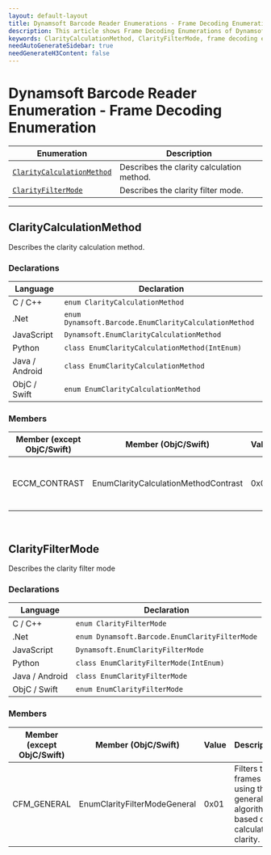 ```yaml
---
layout: default-layout
title: Dynamsoft Barcode Reader Enumerations - Frame Decoding Enumerations
description: This article shows Frame Decoding Enumerations of Dynamsoft Barcode Reader.
keywords: ClarityCalculationMethod, ClarityFilterMode, frame decoding enumeration, enumeration
needAutoGenerateSidebar: true
needGenerateH3Content: false
---
```



# Dynamsoft Barcode Reader Enumeration - Frame Decoding Enumeration

  | Enumeration | Description |
  |-------------|-------------|
  | [`ClarityCalculationMethod`](#claritycalculationmethod) | Describes the clarity calculation method. |
  | [`ClarityFilterMode`](#clarityfiltermode) | Describes the clarity filter mode. |
  
---

## ClarityCalculationMethod
Describes the clarity calculation method.

### Declarations
   
| Language | Declaration |
| -------- | ----------- |
| C / C++ | `enum ClarityCalculationMethod` |
| .Net | `enum Dynamsoft.Barcode.EnumClarityCalculationMethod` |
| JavaScript | `Dynamsoft.EnumClarityCalculationMethod` |
| Python | `class EnumClarityCalculationMethod(IntEnum)` |
| Java / Android | `class EnumClarityCalculationMethod` |
| ObjC / Swift | `enum EnumClarityCalculationMethod` |


### Members
   
| Member (except ObjC/Swift) | Member (ObjC/Swift) | Value | Description |
| -------------------------- | ------------------- | ----- | ----------- |
| ECCM_CONTRAST | EnumClarityCalculationMethodContrast | 0x01 | Calculates clarity using the contrast method. |


&nbsp;



## ClarityFilterMode
Describes the clarity filter mode 

### Declarations
   
| Language | Declaration |
| -------- | ----------- |
| C / C++ | `enum ClarityFilterMode` |
| .Net | `enum Dynamsoft.Barcode.EnumClarityFilterMode` |
| JavaScript | `Dynamsoft.EnumClarityFilterMode` |
| Python | `class EnumClarityFilterMode(IntEnum)` |
| Java / Android | `class EnumClarityFilterMode` |
| ObjC / Swift | `enum EnumClarityFilterMode` |


### Members
   
| Member (except ObjC/Swift) | Member (ObjC/Swift) | Value | Description |
| -------------------------- | ------------------- | ----- | ----------- |
| CFM_GENERAL | EnumClarityFilterModeGeneral | 0x01 | Filters the frames using the general algorithm based on calculated clarity. |
